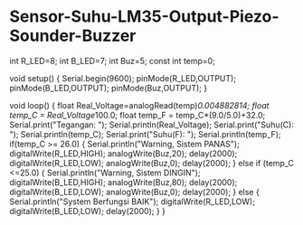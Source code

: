 # Sensor-Suhu-LM35-Output-Piezo-Sounder-Buzzer
int R_LED=8;
int B_LED=7;
int Buz=5;
const int temp=0;

void setup() {
  Serial.begin(9600);
  pinMode(R_LED,OUTPUT);
  pinMode(B_LED,OUTPUT);
  pinMode(Buz,OUTPUT);
}

void loop() {
  float Real_Voltage=analogRead(temp)*0.004882814;
  float temp_C = Real_Voltage*100.0;
  float temp_F = temp_C*(9.0/5.0)+32.0;
  Serial.print("Tegangan: ");
  Serial.println(Real_Voltage);
  Serial.print("Suhu(C): ");
  Serial.println(temp_C);
  Serial.print("Suhu(F): ");
  Serial.println(temp_F);
if(temp_C >= 26.0)
{
  Serial.println("Warning, Sistem PANAS");
  digitalWrite(R_LED,HIGH);
  analogWrite(Buz,20);
  delay(2000);
  digitalWrite(R_LED,LOW);
  analogWrite(Buz,0);
  delay(2000);
}
else if (temp_C <=25.0)
{
  Serial.println("Warning, Sistem DINGIN");
  digitalWrite(B_LED,HIGH);
  analogWrite(Buz,80);
  delay(2000);
  digitalWrite(B_LED,LOW);
  analogWrite(Buz,0);
  delay(2000);
}
else
{
  Serial.println("System Berfungsi BAIK");
  digitalWrite(R_LED,LOW);
  digitalWrite(B_LED,LOW);
  delay(2000);
  }
}
